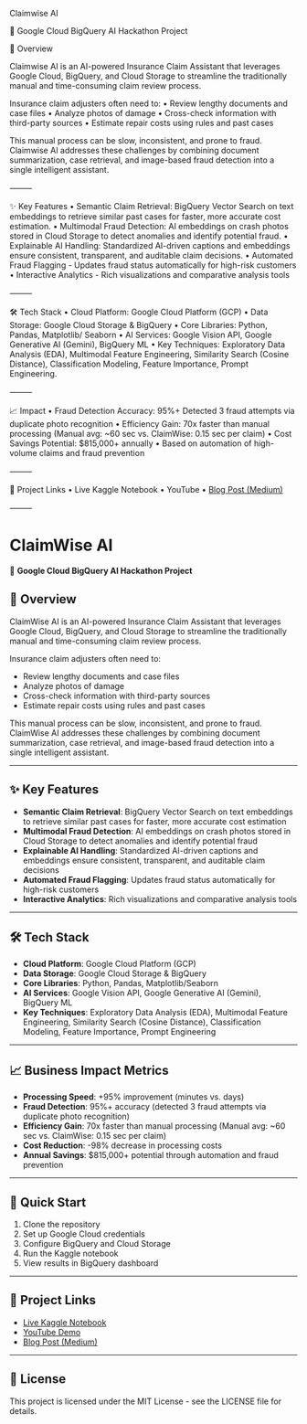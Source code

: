 Claimwise AI

🚀 Google Cloud BigQuery AI Hackathon Project

📌 Overview

Claimwise AI is an AI-powered Insurance Claim Assistant that leverages Google Cloud, BigQuery, and Cloud Storage to streamline the traditionally manual and time-consuming claim review process.

Insurance claim adjusters often need to:
	•	Review lengthy documents and case files
	•	Analyze photos of damage
	•	Cross-check information with third-party sources
	•	Estimate repair costs using rules and past cases

This manual process can be slow, inconsistent, and prone to fraud. Claimwise AI addresses these challenges by combining document summarization, case retrieval, and image-based fraud detection into a single intelligent assistant.

⸻

✨ Key Features
	•	Semantic Claim Retrieval: BigQuery Vector Search on text embeddings to retrieve similar past cases for faster, more accurate cost estimation. 
	•	Multimodal Fraud Detection: AI embeddings on crash photos stored in Cloud Storage to detect anomalies and identify potential fraud. 
	•	Explainable AI Handling: Standardized AI-driven captions and embeddings ensure consistent, transparent, and auditable claim decisions.
	•	Automated Fraud Flagging - Updates fraud status automatically for high-risk customers
	•	Interactive Analytics - Rich visualizations and comparative analysis tools

⸻

🛠️ Tech Stack
	•	Cloud Platform: Google Cloud Platform (GCP)
	•	Data Storage: Google Cloud Storage & BigQuery
	•	Core Libraries: Python, Pandas, Matplotlib/ Seaborn
	•	AI Services: Google Vision API, Google Generative AI (Gemini), BigQuery ML
	•	Key Techniques: Exploratory Data Analysis (EDA), Multimodal Feature Engineering, Similarity Search (Cosine Distance), Classification Modeling, Feature Importance, Prompt Engineering.


⸻

📈 Impact
	•	Fraud Detection Accuracy: 95%+
		Detected 3 fraud attempts via duplicate photo recognition
	•	Efficiency Gain: 70x faster than manual processing
		(Manual avg: ~60 sec vs. ClaimWise: 0.15 sec per claim)
	•	Cost Savings Potential: $815,000+ annually
	•	Based on automation of high-volume claims and fraud prevention

⸻

 🔗 Project Links
	•	Live Kaggle Notebook
	•	YouTube 
	•	[Blog Post (Medium)](https://medium.com/@bigqueryteam1/from-hours-to-minutes-how-claimwise-transforms-claims-with-intelligent-automation-7e30b3446f39)

⸻
# ClaimWise AI

🚀 **Google Cloud BigQuery AI Hackathon Project**

## 📌 Overview

ClaimWise AI is an AI-powered Insurance Claim Assistant that leverages Google Cloud, BigQuery, and Cloud Storage to streamline the traditionally manual and time-consuming claim review process.

Insurance claim adjusters often need to:

* Review lengthy documents and case files
* Analyze photos of damage
* Cross-check information with third-party sources
* Estimate repair costs using rules and past cases

This manual process can be slow, inconsistent, and prone to fraud. ClaimWise AI addresses these challenges by combining document summarization, case retrieval, and image-based fraud detection into a single intelligent assistant.

---

## ✨ Key Features

* **Semantic Claim Retrieval**: BigQuery Vector Search on text embeddings to retrieve similar past cases for faster, more accurate cost estimation
* **Multimodal Fraud Detection**: AI embeddings on crash photos stored in Cloud Storage to detect anomalies and identify potential fraud  
* **Explainable AI Handling**: Standardized AI-driven captions and embeddings ensure consistent, transparent, and auditable claim decisions
* **Automated Fraud Flagging**: Updates fraud status automatically for high-risk customers
* **Interactive Analytics**: Rich visualizations and comparative analysis tools

---

## 🛠️ Tech Stack

* **Cloud Platform**: Google Cloud Platform (GCP)
* **Data Storage**: Google Cloud Storage & BigQuery
* **Core Libraries**: Python, Pandas, Matplotlib/Seaborn
* **AI Services**: Google Vision API, Google Generative AI (Gemini), BigQuery ML
* **Key Techniques**: Exploratory Data Analysis (EDA), Multimodal Feature Engineering, Similarity Search (Cosine Distance), Classification Modeling, Feature Importance, Prompt Engineering

---

## 📈 Business Impact Metrics

* **Processing Speed**: +95% improvement (minutes vs. days)
* **Fraud Detection**: 95%+ accuracy (detected 3 fraud attempts via duplicate photo recognition)
* **Efficiency Gain**: 70x faster than manual processing (Manual avg: ~60 sec vs. ClaimWise: 0.15 sec per claim)
* **Cost Reduction**: -98% decrease in processing costs
* **Annual Savings**: $815,000+ potential through automation and fraud prevention

---

## 🚀 Quick Start

1. Clone the repository
2. Set up Google Cloud credentials
3. Configure BigQuery and Cloud Storage
4. Run the Kaggle notebook
5. View results in BigQuery dashboard

---

## 🔗 Project Links

* [Live Kaggle Notebook](#)
* [YouTube Demo](#)
* [Blog Post (Medium)](https://medium.com/@bigqueryteam1/from-hours-to-minutes-how-claimwise-transforms-claims-with-intelligent-automation-7e30b3446f39)

---

## 📄 License

This project is licensed under the MIT License - see the LICENSE file for details.
